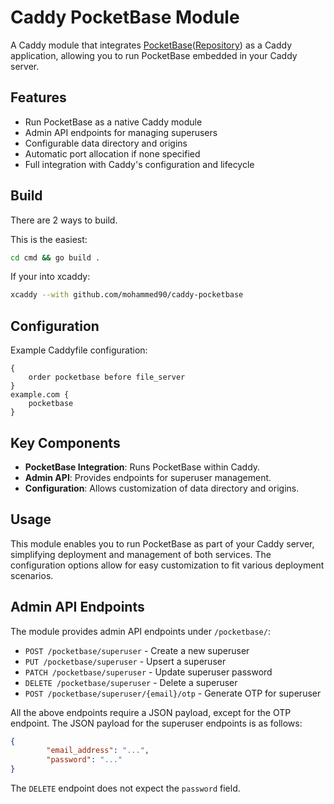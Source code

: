 # Caddy PocketBase Module

A Caddy module that integrates [PocketBase](https://pocketbase.io/)([Repository](https://github.com/pocketbase/pocketbase)) as a Caddy application, allowing you to run PocketBase embedded in your Caddy server.

## Features

- Run PocketBase as a native Caddy module
- Admin API endpoints for managing superusers
- Configurable data directory and origins
- Automatic port allocation if none specified
- Full integration with Caddy's configuration and lifecycle

## Build

There are 2 ways to build.

This is the easiest:


```sh
cd cmd && go build .
```

If your into xcaddy:

```sh
xcaddy --with github.com/mohammed90/caddy-pocketbase
```


## Configuration

Example Caddyfile configuration:

```caddyfile
{
    order pocketbase before file_server
}
example.com {
    pocketbase
}
```

## Key Components

- **PocketBase Integration**: Runs PocketBase within Caddy.
- **Admin API**: Provides endpoints for superuser management.
- **Configuration**: Allows customization of data directory and origins.


## Usage

This module enables you to run PocketBase as part of your Caddy server, simplifying deployment and management of both services. The configuration options allow for easy customization to fit various deployment scenarios.

## Admin API Endpoints
The module provides admin API endpoints under `/pocketbase/`:

- `POST /pocketbase/superuser` - Create a new superuser
- `PUT /pocketbase/superuser` - Upsert a superuser
- `PATCH /pocketbase/superuser` - Update superuser password
- `DELETE /pocketbase/superuser` - Delete a superuser
- `POST /pocketbase/superuser/{email}/otp` - Generate OTP for superuser

All the above endpoints require a JSON payload, except for the OTP endpoint. The
JSON payload for the superuser endpoints is as follows:

```json
{
		"email_address": "...",
		"password": "..."
}
```

The `DELETE` endpoint does not expect the `password` field.
